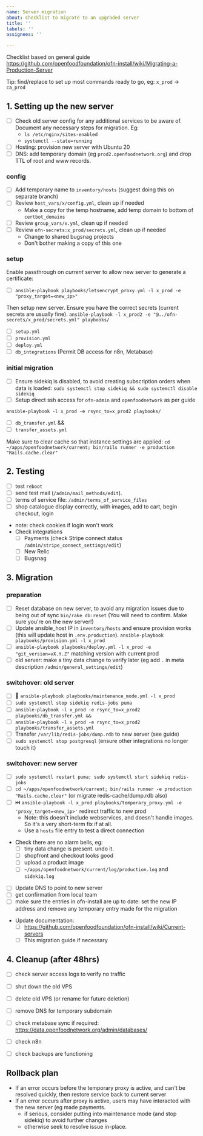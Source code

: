 ```yaml
---
name: Server migration
about: Checklist to migrate to an upgraded server
title: ''
labels: ''
assignees: ''

---
```


Checklist based on general guide https://github.com/openfoodfoundation/ofn-install/wiki/Migrating-a-Production-Server

Tip: find/replace to set up most commands ready to go, eg: `x_prod` -> `ca_prod`

## 1. Setting up the new server
- [ ] Check old server config for any additional services to be aware of. Document any necessary steps for migration. Eg:
  - `ls /etc/nginx/sites-enabled`
  - `systemctl --state=running`
- [ ] Hosting: provision new server with Ubuntu 20
- [ ] DNS: add temporary domain (eg `prod2.openfoodnetwork.org`) and drop TTL of root and www records.

### config
- [ ] Add temporary name to `inventory/hosts` (suggest doing this on separate branch)
- [ ] Review `host_vars/x/config.yml`, clean up if needed
  - Make a copy for the temp hostname, add temp domain to bottom of `certbot_domains`
- [ ] Review `group_vars/x.yml`, clean up if needed
- [ ] Review `ofn-secrets:x_prod/secrets.yml`, clean up if needed
   - Change to shared bugsnag projects
   - Don't bother making a copy of this one

### setup
Enable passthrough on _current_ server to allow new server to generate a certificate:
- [ ] `ansible-playbook playbooks/letsencrypt_proxy.yml -l x_prod -e "proxy_target=<new_ip>" `

Then setup new server. Ensure you have the correct secrets (current secrets are usually fine).
`ansible-playbook -l x_prod2 -e "@../ofn-secrets/x_prod/secrets.yml" playbooks/`
- [ ] `setup.yml`
- [ ] `provision.yml`
- [ ] `deploy.yml`
- [ ] `db_integrations` (Permit DB access for n8n, Metabase)

### initial migration
- [ ] Ensure sidekiq is disabled, to avoid creating subscription orders when data is loaded:
    `sudo systemctl stop sidekiq && sudo systemctl disable sidekiq`
- [ ] Setup direct ssh access for `ofn-admin` and `openfoodnetwork` as per guide

`ansible-playbook -l x_prod -e rsync_to=x_prod2 playbooks/`
- [ ] `db_transfer.yml` &&
- [ ] `transfer_assets.yml`

Make sure to clear cache so that instance settings are applied:
`cd ~/apps/openfoodnetwork/current; bin/rails runner -e production "Rails.cache.clear"`

## 2. Testing
 - [ ] test `reboot`
 - [ ] send test mail (`/admin/mail_methods/edit`). 
 - [ ] terms of service file: `/admin/terms_of_service_files`
 - [ ] shop catalogue display correctly, with images, add to cart, begin checkout, login
  - note: check cookies if login won't work
 - Check integrations 
   - [ ] Payments (check Stripe connect status `/admin/stripe_connect_settings/edit`)
   - [ ] New Relic
   - [ ] Bugsnag

## 3. Migration
### preparation
- [ ] Reset database on new server, to avoid any migration issues due to being out of sync
  `bin/rake db:reset` (You will need to confirm. Make sure you're on the new server!)
- [ ] Update ansible_host IP in `inventory/hosts` and ensure provision works (this will update host in `.env.production`).
    `ansible-playbook playbooks/provision.yml -l x_prod`
- [ ] `ansible-playbook playbooks/deploy.yml -l x_prod -e "git_version=vX.Y.Z"` matching version with current prod
- [ ] old server: make a tiny data change to verify later (eg add `.` in meta description `/admin/general_settings/edit`)

### switchover: old server
- [ ] 🚧 `ansible-playbook playbooks/maintenance_mode.yml -l x_prod`
- [ ] `sudo systemctl stop sidekiq redis-jobs puma`
- [ ] `ansible-playbook -l x_prod -e rsync_to=x_prod2 playbooks/db_transfer.yml &&`
- [ ] `ansible-playbook -l x_prod -e rsync_to=x_prod2 playbooks/transfer_assets.yml`
- [ ] Transfer `/var/lib/redis-jobs/dump.rdb` to new server (see guide)
- [ ] `sudo systemctl stop postgresql` (ensure other integrations no longer touch it)

### switchover: new server
- [ ] `sudo systemctl restart puma; sudo systemctl start sidekiq redis-jobs`
- [ ] `cd ~/apps/openfoodnetwork/current; bin/rails runner -e production "Rails.cache.clear"` (or migrate redis-cache/dump.rdb also)
- [ ] ⏭️ `ansible-playbook -l x_prod playbooks/temporary_proxy.yml -e 'proxy_target=<new_ip>'` redirect traffic to new prod
  * Note: this doesn't include webservices, and doesn't handle images. So it's a very short-term fix if at all.
  * Use a `hosts` file entry to test a direct connection
- Check there are no alarm bells, eg:
  - [ ] tiny data change is present. undo it.
  - [ ] shopfront and checkout looks good
  - [ ] upload a product image
  - [ ] `~/apps/openfoodnetwork/current/log/production.log` and `sidekiq.log`
- [ ] Update DNS to point to new server
- [ ] get confirmation from local team
- [ ] make sure the entries in ofn-install are up to date: set the new IP address and remove any temporary entry made for the migration
- Update documentation: 
  * [ ] https://github.com/openfoodfoundation/ofn-install/wiki/Current-servers
  * [ ] This migration guide if necessary

## 4. Cleanup (after 48hrs)
- [ ] check server access logs to verify no traffic
- [ ] shut down the old VPS
- [ ] delete old VPS (or rename for future deletion)
- [ ] remove DNS for temporary subdomain
- [ ] check metabase sync if required: https://data.openfoodnetwork.org/admin/databases/
- [ ] check n8n
- [ ] check backups are functioning


## Rollback plan
* If an error occurs before the temporary proxy is active, and can't be resolved quickly, then restore service back to current server
* If an error occurs after proxy is active, users may have interacted with the new server (eg made payments.
   * if serious, consider putting into maintenance mode (and stop sidekiq) to avoid further changes
   * otherwise seek to resolve issue in-place.
